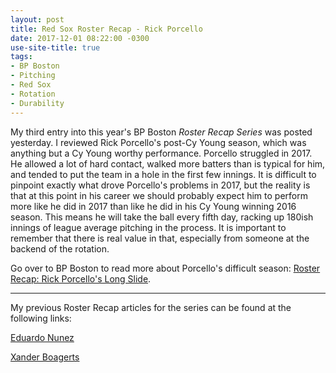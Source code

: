 ```yaml
---
layout: post
title: Red Sox Roster Recap - Rick Porcello
date: 2017-12-01 08:22:00 -0300
use-site-title: true
tags:
- BP Boston
- Pitching
- Red Sox
- Rotation
- Durability
---
```


My third entry into this year's BP Boston *Roster Recap Series* was posted yesterday. I reviewed Rick Porcello's post-Cy Young season, which
was anything but a Cy Young worthy performance. Porcello struggled in 2017. He allowed a lot of hard contact, walked more batters than is typical
for him, and tended to put the team in a hole in the first few innings. It is difficult to pinpoint exactly what drove Porcello's problems in
2017, but the reality is that at this point in his career we should probably expect him to perform more like he did in 2017 than like he did in his Cy
Young winning 2016 season. This means he will take the ball every fifth day, racking up 180ish innings of league average pitching in the process. 
It is important to remember that there is real value in that, especially from someone at the backend of the rotation. 

Go over to BP Boston to read more about Porcello's difficult season: <a href = "http://boston.locals.baseballprospectus.com/2017/11/30/roster-recap-rick-porcellos-long-slide/" target = "_blank"> Roster Recap: Rick Porcello's Long Slide</a>.

---

My previous Roster Recap articles for the series can be found at the following links:

<a href = "http://www.cteeter.ca/blog/2017-11-09-red-sox-roster-recap-bp-boston-eduardo-nunez/" target = "_blank">Eduardo Nunez</a><br>

<a href = "http://www.cteeter.ca/blog/2017-11-16-red-sox-roster-recap-bp-boston-xander-bogaerts/" target = "_blank">Xander Boagerts</a><br>
